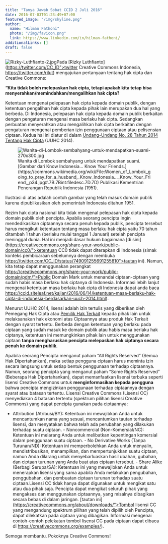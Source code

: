 ```yaml
---
title: "Tanya Jawab Sobat CCID 2 Juli 2016"
date: 2016-07-03T01:23:49+07:00
featured_image: "/img/skyline.png"
author:
  name: "Hilman Fathoni"
  photo: "/img/favicon.png"
  link: https://www.linkedin.com/in/hilman-fathoni/
additionalLinks: []
draft: false
---
```


<img src="../../uploads/Rizky-Luthfianto-2.jpg" alt="Rizky-Luthfianto-2.jpg" class="img-fluid w-sm-50 mt-2 mb-4">Pada [Rizky Luthfianto](https://twitter.com/CC_ID">twitter Creative Commons Indonesia, https://twitter.com/rilut) mengajukan pertanyaan tentang hak cipta dan Creative Commons:

**“Kita tidak boleh melepaskan hak cipta, tetapi apakah kita tetap bisa menyerahkan/memindahkan/mengalihkan hak cipta?**

Ketentuan mengenai pelepasan hak cipta kepada domain publik, dengan ketentuan pengalihan hak cipta kepada pihak lain merupakan dua hal yang berbeda. Di Indonesia, pelepasan hak cipta kepada domain publik berkaitan dengan pengaturan mengenai masa berlaku hak cipta. Sedangkan perbuatan menyerahkan atau mengalihkan hak cipta berkaitan dengan pengaturan mengenai pemberian izin penggunaan ciptaan atau pelisensian ciptaan. Kedua hal ini diatur di dalam [Undang-Undang No. 28 Tahun 2014 Tentang Hak Cipta](https://id.wikisource.org/wiki/Undang-Undang_Republik_Indonesia_Nomor_28_Tahun_2014) (UUHC 2014).

<figure class="figure w-sm-50 float-sm-end ms-sm-5 mt-3 mb-4">

  <img src="../../uploads/Wanita-di-Lombok-sembahyang-untuk-mendapatkan-suami-270x300.jpg" alt="Wanita-di-Lombok-sembahyang-untuk-mendapatkan-suami-270x300.jpg" class="figure-img img-fluid">

  <figcaption class="figure-caption">Wanita di Lombok sembahyang untuk mendapatkan suami. [Gambar dari Know Indonesia... Know Your Friends.](https://commons.wikimedia.org/wiki/File:Women_of_Lombok_going_to_pray_for_a_husband,_Know_Indonesia..._Know_Your_Friend,_p34.jpg#.7B.7Bint:filedesc.7D.7D) Publikasi Kementrian Penerangan Republik Indonesia (1951).</figcaption>

</figure>

Ilustrasi di atas adalah contoh gambar yang telah masuk domain publik karena dipublikasikan oleh pemerintah Indonesia ditahun 1951.

Rezim hak cipta nasional kita tidak mengenal pelepasan hak cipta kepada domain publik oleh pencipta. Apabila seorang pencipta ingin mendedikasikan ciptaannya secara penuh kepada publik, pencipta tersebut harus mengikuti ketentuan tentang masa berlaku hak cipta yaitu 70 tahun ditambah 1 tahun (berlaku mulai tanggal 1 Januari) setelah pencipta meninggal dunia. Hal ini menjadi dasar hukum bagaimana [di sini](https://creativecommons.org/share-your-work/public-domain/cc0/">ketentuan CC0 tidak dapat diterapkan di Indonesia (simak konteks pembicaraan sebelumnya dengan membuka https://twitter.com/CC_ID/status/749091255691255810">tautan ini). Namun, kita tetap dapat menggunakan perangkat https://creativecommons.org/share-your-work/public-domain/pdm/">Public Domain Mark untuk menandai ciptaan-ciptaan yang sudah habis masa berlaku hak ciptanya di Indonesia. Informasi lebih lanjut mengenai ketentuan masa berlaku hak cipta di Indonesia dapat anda baca https://ccid.siteleaf.net/kajian/2016/06/14/ketentuan-masa-berlaku-hak-cipta-di-indonesia-berdasarkan-uuch-2014.html).

Menurut UUHC 2014, lisensi adalah izin tertulis yang diberikan oleh Pemegang Hak Cipta atau [Pemilik Hak Terkait](https://ccid.siteleaf.net/kajian/2016/06/14/ketentuan-masa-berlaku-hak-cipta-di-indonesia-berdasarkan-uuch-2014.html) kepada pihak lain untuk melaksanakan hak ekonomi atas Ciptaannya atau produk Hak Terkait dengan syarat tertentu. Berbeda dengan ketentuan yang berlaku pada ciptaan yang sudah masuk ke domain publik atau habis masa berlaku hak ciptanya, ketentuan ini memungkinkan pihak lain untuk menggunakan ciptaan **tanpa mengharuskan pencipta melepaskan hak ciptanya secara penuh ke domain publik**.

Apabila seorang Pencipta menganut paham “All Rights Reserved” (Semua Hak Dipertahankan), maka setiap pengguna ciptaan harus meminta izin secara langsung untuk setiap bentuk penggunaan terhadap ciptaannya. Namun, seorang pencipta yang menganut paham “Some Rights Reserved” (Beberapa Hak Dipertahankan), dapat memanfaatkan lisensi terbuka seperti lisensi Creative Commons untuk **menginformasikan kepada pengguna** bahwa pencipta mengizinkan penggunaan terhadap ciptaannya dengan syarat atau batasan tertentu. Lisensi Creative Commons (Lisensi CC) menyediakan 4 batasan tertentu (spektrum pilihan lisensi Creative Commons) yang dapat pencipta gunakan pada ciptaannya:

  - Attribution (Atribusi/BY): Ketentuan ini mewajibkan Anda untuk mencantumkan nama yang sesuai, mencantumkan tautan terhadap lisensi, dan menyatakan bahwa telah ada perubahan yang dilakukan terhadap suatu ciptaan.  - Noncommercial (Non-Komersial/NC): Ketentuan ini melarang Anda untuk melibatkan kepentingan komersial dalam penggunaan suatu ciptaan.  - No Derivative Works (Tanpa Turunan/ND): Ketentuan ini memperbolehkan Anda untuk menyalin, mendistribusikan, menampilkan, dan mempertunjukkan suatu ciptaan, namun Anda dilarang untuk menyebarluaskan hasil ubahan, gubahan, dan ciptaan turunan yang Anda buat atas ciptaan tersebut.  - Share Alike (Berbagi Serupa/SA): Ketentuan ini yang mewajibkan Anda untuk menerapkan lisensi yang sama apabila Anda melakukan pengubahan, penggubahan, dan pembuatan ciptaan turunan terhadap suatu ciptaan.Lisensi CC tidak hanya dapat digunakan untuk mengikat satu atau dua pihak saja. Pencipta dapat mengikat seluruh pihak yang mengakses dan menggunakan ciptaannya, yang misalnya dibagikan secara bebas di dalam jaringan. [tautan ini](https://creativecommons.org/about/downloads/">Tombol lisensi  CC yang mengandung spektrum pilihan yang telah dipilih oleh Pencipta, dapat dilekatkan pada ciptaan yang dibagikan. Informasi mengenai contoh-contoh pelekatan tombol lisensi CC pada ciptaan dapat dibaca di https://creativecommons.org/examples/).

Semoga membantu. Pokoknya Creative Commons!

